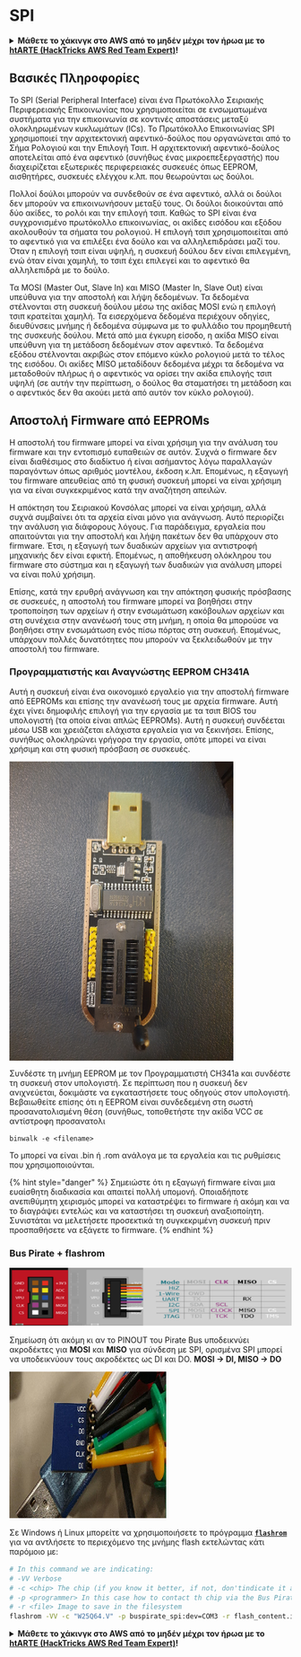 # SPI

<details>

<summary><strong>Μάθετε το χάκινγκ στο AWS από το μηδέν μέχρι τον ήρωα με το</strong> <a href="https://training.hacktricks.xyz/courses/arte"><strong>htARTE (HackTricks AWS Red Team Expert)</strong></a><strong>!</strong></summary>

Άλλοι τρόποι υποστήριξης του HackTricks:

* Αν θέλετε να δείτε την **εταιρεία σας διαφημισμένη στο HackTricks** ή να **κατεβάσετε το HackTricks σε μορφή PDF** ελέγξτε τα [**ΣΧΕΔΙΑ ΣΥΝΔΡΟΜΗΣ**](https://github.com/sponsors/carlospolop)!
* Αποκτήστε το [**επίσημο PEASS & HackTricks swag**](https://peass.creator-spring.com)
* Ανακαλύψτε [**την Οικογένεια PEASS**](https://opensea.io/collection/the-peass-family), τη συλλογή μας από αποκλειστικά [**NFTs**](https://opensea.io/collection/the-peass-family)
* **Εγγραφείτε στη** 💬 [**ομάδα Discord**](https://discord.gg/hRep4RUj7f) ή στη [**ομάδα τηλεγραφήματος**](https://t.me/peass) ή **ακολουθήστε** μας στο **Twitter** 🐦 [**@carlospolopm**](https://twitter.com/hacktricks\_live)**.**
* **Μοιραστείτε τα χάκινγκ κόλπα σας υποβάλλοντας PRs στα** [**HackTricks**](https://github.com/carlospolop/hacktricks) και [**HackTricks Cloud**](https://github.com/carlospolop/hacktricks-cloud) αποθετήρια του github.

</details>

## Βασικές Πληροφορίες

Το SPI (Serial Peripheral Interface) είναι ένα Πρωτόκολλο Σειριακής Περιφερειακής Επικοινωνίας που χρησιμοποιείται σε ενσωματωμένα συστήματα για την επικοινωνία σε κοντινές αποστάσεις μεταξύ ολοκληρωμένων κυκλωμάτων (ICs). Το Πρωτόκολλο Επικοινωνίας SPI χρησιμοποιεί την αρχιτεκτονική αφεντικό-δούλος που οργανώνεται από το Σήμα Ρολογιού και την Επιλογή Τσιπ. Η αρχιτεκτονική αφεντικό-δούλος αποτελείται από ένα αφεντικό (συνήθως ένας μικροεπεξεργαστής) που διαχειρίζεται εξωτερικές περιφερειακές συσκευές όπως EEPROM, αισθητήρες, συσκευές ελέγχου κ.λπ. που θεωρούνται ως δούλοι.

Πολλοί δούλοι μπορούν να συνδεθούν σε ένα αφεντικό, αλλά οι δούλοι δεν μπορούν να επικοινωνήσουν μεταξύ τους. Οι δούλοι διοικούνται από δύο ακίδες, το ρολόι και την επιλογή τσιπ. Καθώς το SPI είναι ένα συγχρονισμένο πρωτόκολλο επικοινωνίας, οι ακίδες εισόδου και εξόδου ακολουθούν τα σήματα του ρολογιού. Η επιλογή τσιπ χρησιμοποιείται από το αφεντικό για να επιλέξει ένα δούλο και να αλληλεπιδράσει μαζί του. Όταν η επιλογή τσιπ είναι υψηλή, η συσκευή δούλου δεν είναι επιλεγμένη, ενώ όταν είναι χαμηλή, το τσιπ έχει επιλεγεί και το αφεντικό θα αλληλεπιδρά με το δούλο.

Τα MOSI (Master Out, Slave In) και MISO (Master In, Slave Out) είναι υπεύθυνα για την αποστολή και λήψη δεδομένων. Τα δεδομένα στέλνονται στη συσκευή δούλου μέσω της ακίδας MOSI ενώ η επιλογή τσιπ κρατείται χαμηλή. Τα εισερχόμενα δεδομένα περιέχουν οδηγίες, διευθύνσεις μνήμης ή δεδομένα σύμφωνα με το φυλλάδιο του προμηθευτή της συσκευής δούλου. Μετά από μια έγκυρη είσοδο, η ακίδα MISO είναι υπεύθυνη για τη μετάδοση δεδομένων στον αφεντικό. Τα δεδομένα εξόδου στέλνονται ακριβώς στον επόμενο κύκλο ρολογιού μετά το τέλος της εισόδου. Οι ακίδες MISO μεταδίδουν δεδομένα μέχρι τα δεδομένα να μεταδοθούν πλήρως ή ο αφεντικός να ορίσει την ακίδα επιλογής τσιπ υψηλή (σε αυτήν την περίπτωση, ο δούλος θα σταματήσει τη μετάδοση και ο αφεντικός δεν θα ακούει μετά από αυτόν τον κύκλο ρολογιού).

## Αποστολή Firmware από EEPROMs

Η αποστολή του firmware μπορεί να είναι χρήσιμη για την ανάλυση του firmware και την εντοπισμό ευπαθειών σε αυτόν. Συχνά ο firmware δεν είναι διαθέσιμος στο διαδίκτυο ή είναι ασήμαντος λόγω παραλλαγών παραγόντων όπως αριθμός μοντέλου, έκδοση κ.λπ. Επομένως, η εξαγωγή του firmware απευθείας από τη φυσική συσκευή μπορεί να είναι χρήσιμη για να είναι συγκεκριμένος κατά την αναζήτηση απειλών.

Η απόκτηση του Σειριακού Κονσόλας μπορεί να είναι χρήσιμη, αλλά συχνά συμβαίνει ότι τα αρχεία είναι μόνο για ανάγνωση. Αυτό περιορίζει την ανάλυση για διάφορους λόγους. Για παράδειγμα, εργαλεία που απαιτούνται για την αποστολή και λήψη πακέτων δεν θα υπάρχουν στο firmware. Έτσι, η εξαγωγή των δυαδικών αρχείων για αντιστροφή μηχανικής δεν είναι εφικτή. Επομένως, η αποθήκευση ολόκληρου του firmware στο σύστημα και η εξαγωγή των δυαδικών για ανάλυση μπορεί να είναι πολύ χρήσιμη.

Επίσης, κατά την ερυθρή ανάγνωση και την απόκτηση φυσικής πρόσβασης σε συσκευές, η αποστολή του firmware μπορεί να βοηθήσει στην τροποποίηση των αρχείων ή στην ενσωμάτωση κακόβουλων αρχείων και στη συνέχεια στην ανανέωσή τους στη μνήμη, η οποία θα μπορούσε να βοηθήσει στην ενσωμάτωση ενός πίσω πόρτας στη συσκευή. Επομένως, υπάρχουν πολλές δυνατότητες που μπορούν να ξεκλειδωθούν με την αποστολή του firmware.

### Προγραμματιστής και Αναγνώστης EEPROM CH341A

Αυτή η συσκευή είναι ένα οικονομικό εργαλείο για την αποστολή firmware από EEPROMs και επίσης την ανανέωσή τους με αρχεία firmware. Αυτή έχει γίνει δημοφιλής επιλογή για την εργασία με τα τσιπ BIOS του υπολογιστή (τα οποία είναι απλώς EEPROMs). Αυτή η συσκευή συνδέεται μέσω USB και χρειάζεται ελάχιστα εργαλεία για να ξεκινήσει. Επίσης, συνήθως ολοκληρώνει γρήγορα την εργασία, οπότε μπορεί να είναι χρήσιμη και στη φυσική πρόσβαση σε συσκευές.

<img src="../../.gitbook/assets/board_image_ch341a.jpg" alt="drawing" width="400" align="center"/>

Συνδέστε τη μνήμη EEPROM με τον Προγραμματιστή CH341a και συνδέστε τη συσκευή στον υπολογιστή. Σε περίπτωση που η συσκευή δεν ανιχνεύεται, δοκιμάστε να εγκαταστήσετε τους οδηγούς στον υπολογιστή. Βεβαιωθείτε επίσης ότι η EEPROM είναι συνδεδεμένη στη σωστή προσανατολισμένη θέση (συνήθως, τοποθετήστε την ακίδα VCC σε αντίστροφη προσανατολι
```
binwalk -e <filename>
```
Το <filename> μπορεί να είναι .bin ή .rom ανάλογα με τα εργαλεία και τις ρυθμίσεις που χρησιμοποιούνται.

{% hint style="danger" %} Σημειώστε ότι η εξαγωγή firmware είναι μια ευαίσθητη διαδικασία και απαιτεί πολλή υπομονή. Οποιαδήποτε ανεπιθύμητη χειρισμός μπορεί να καταστρέψει το firmware ή ακόμη και να το διαγράψει εντελώς και να καταστήσει τη συσκευή αναξιοποίητη. Συνιστάται να μελετήσετε προσεκτικά τη συγκεκριμένη συσκευή πριν προσπαθήσετε να εξάγετε το firmware. {% endhint %}

### Bus Pirate + flashrom

![](<../../.gitbook/assets/image (907).png>)

Σημείωση ότι ακόμη κι αν το PINOUT του Pirate Bus υποδεικνύει ακροδέκτες για **MOSI** και **MISO** για σύνδεση με SPI, ορισμένα SPI μπορεί να υποδεικνύουν τους ακροδέκτες ως DI και DO. **MOSI -> DI, MISO -> DO**

![](<../../.gitbook/assets/image (357).png>)

Σε Windows ή Linux μπορείτε να χρησιμοποιήσετε το πρόγραμμα [**`flashrom`**](https://www.flashrom.org/Flashrom) για να αντλήσετε το περιεχόμενο της μνήμης flash εκτελώντας κάτι παρόμοιο με:
```bash
# In this command we are indicating:
# -VV Verbose
# -c <chip> The chip (if you know it better, if not, don'tindicate it and the program might be able to find it)
# -p <programmer> In this case how to contact th chip via the Bus Pirate
# -r <file> Image to save in the filesystem
flashrom -VV -c "W25Q64.V" -p buspirate_spi:dev=COM3 -r flash_content.img
```
<details>

<summary><strong>Μάθετε το χάκινγκ στο AWS από το μηδέν μέχρι τον ήρωα με το</strong> <a href="https://training.hacktricks.xyz/courses/arte"><strong>htARTE (HackTricks AWS Red Team Expert)</strong></a><strong>!</strong></summary>

Άλλοι τρόποι υποστήριξης του HackTricks:

* Αν θέλετε να δείτε την **εταιρεία σας διαφημισμένη στο HackTricks** ή να **κατεβάσετε το HackTricks σε μορφή PDF** ελέγξτε τα [**ΣΧΕΔΙΑ ΣΥΝΔΡΟΜΗΣ**](https://github.com/sponsors/carlospolop)!
* Αποκτήστε το [**επίσημο PEASS & HackTricks swag**](https://peass.creator-spring.com)
* Ανακαλύψτε [**την Οικογένεια PEASS**](https://opensea.io/collection/the-peass-family), τη συλλογή μας από αποκλειστικά [**NFTs**](https://opensea.io/collection/the-peass-family)
* **Εγγραφείτε στη** 💬 [**ομάδα Discord**](https://discord.gg/hRep4RUj7f) ή στη [**ομάδα telegram**](https://t.me/peass) ή **ακολουθήστε** μας στο **Twitter** 🐦 [**@carlospolopm**](https://twitter.com/hacktricks\_live)**.**
* **Μοιραστείτε τα χάκινγκ κόλπα σας υποβάλλοντας PRs στα** [**HackTricks**](https://github.com/carlospolop/hacktricks) και [**HackTricks Cloud**](https://github.com/carlospolop/hacktricks-cloud) αποθετήρια στο GitHub.

</details>
